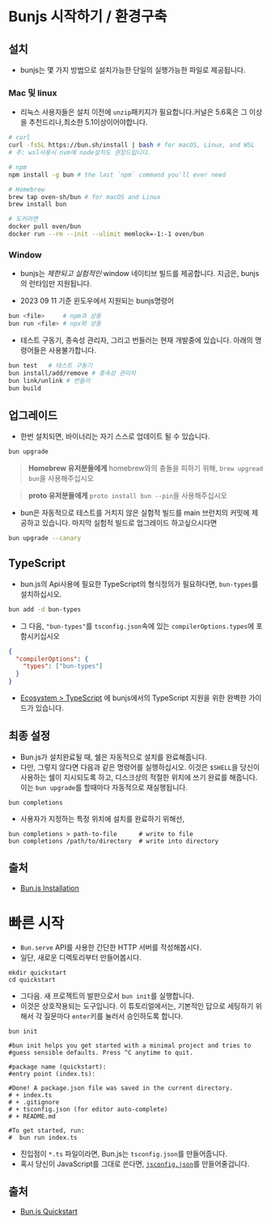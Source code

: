 # Bunjs 시작하기 / 환경구축

## 설치
- bunjs는 몇 가지 방법으로 설치가능한 단일의 실행가능한 파일로 제공됩니다.

### Mac 및 linux
- 리눅스 사용자들은 설치 이전에 `unzip`패키지가 필요합니다.커널은 5.6혹은 그 이상을 추천드리나,최소한 5.1이상이어야합니다.
```bash
# curl
curl -fsSL https://bun.sh/install | bash # for macOS, Linux, and WSL
# 주: wsl사용시 nvm에 node설치도 권장드립니다.

# npm
npm install -g bun # the last `npm` command you'll ever need

# Homebrew
brew tap oven-sh/bun # for macOS and Linux
brew install bun

# 도커라면 
docker pull oven/bun
docker run --rm --init --ulimit memlock=-1:-1 oven/bun
```

### Window 
- bunjs는 _제한되고 실험적인_ window 네이티브 빌드를 제공합니다. 지금은, bunjs의 런타임만 지원됩니다.

- 2023 09 11 기준 윈도우에서 지원되는 bunjs명령어
```bash
bun <file>     # npm과 상동
bun run <file> # npx와 상동
```

- 테스트 구동기, 종속성 관리자, 그리고 번들러는 현재 개발중에 있습니다. 아래의 명령어들은 사용불가합니다.
```bash
bun test   # 테스트 구동기
bun install/add/remove # 종속성 관리자
bun link/unlink # 번들러
bun build
```

## 업그레이드 
- 한번 설치되면, 바이너리는 자기 스스로 업데이트 될 수 있습니다.
```bash
bun upgrade
```
> **Homebrew 유저분들에게** homebrew와의 충돌을 피하기 위해, `brew upgread bun`을 사용해주십시오

> **proto 유저분들에게** `proto install bun --pin`을 사용해주십시오

- bun은 자동적으로 테스트를 거치지 않은 실험적 빌드를 main 브런치의 커밋에 제공하고 있습니다. 마지막 실험적 빌드로 업그레이드 하고싶으시다면
```bash
bun upgrade --canary
```

## TypeScript
- bun.js의 Api사용에 필요한 TypeScript의 형식정의가 필요하다면, `bun-types`를 설치하십시오.
```bash
bun add -d bun-types 
```
- 그 다음, `"bun-types"`를 `tsconfig.json`속에 있는 `compilerOptions.types`에 포함시키십시오

```json
{
  "compilerOptions": {
    "types": ["bun-types"]
  }
}
```
- [Ecosystem > TypeScript](https://bun.sh/docs/runtime/typescript) 에 bunjs에서의 TypeScript 지원을 위한 완벽한 가이드가 있습니다.

## 최종 설정
- Bun.js가 설치완료될 때, 쉘은 자동적으로 설치를 완료해줍니다.
- 다만, 그렇지 않다면 다음과 같은 명령어를 실행하십시오. 이것은 `$SHELL`을 당신이 사용하는 쉘이 지시되도록 하고, 디스크상의 적절한 위치에 쓰기 완료를 해줍니다.이는 `bun upgrade`를 할때마다 자동적으로 재실행됩니다.
```shell
bun completions
```
- 사용자가 지정하는 특정 위치에 설치를 완료하기 위해선,
```shell
bun completions > path-to-file      # write to file
bun completions /path/to/directory  # write into directory
```
## 출처 
- [Bun.js Installation](https://bun.sh/docs/installation)

# 빠른 시작

- `Bun.serve` API를 사용한 간단한 HTTP 서버를 작성해봅시다.
- 일단, 새로운 디렉토리부터 만들어봅시다.
```shell
mkdir quickstart
cd quickstart 
```
- 그다음. 새 프로젝트의 발판으로서 `bun init`를 실행합니다.
- 이것은 상호작용되는 도구입니다. 이 튜토리얼에서는, 기본적인 답으로 세팅하기 위해서 각 질문마다 `enter`키를 눌러서 승인하도록 합니다.
```shell
bun init

#bun init helps you get started with a minimal project and tries to
#guess sensible defaults. Press ^C anytime to quit.

#package name (quickstart):
#entry point (index.ts):

#Done! A package.json file was saved in the current directory.
# + index.ts
# + .gitignore
# + tsconfig.json (for editor auto-complete)
# + README.md

#To get started, run:
#  bun run index.ts
```
- 진입점이 `*.ts` 파일이라면, Bun.js는 `tsconfig.json`를 만들어줍니다.
- 혹시 당신이 JavaScript를 그대로 쓴다면, [`jsconfig.json`](https://code.visualstudio.com/docs/languages/jsconfig)를 만들어줄겁니다.

## 출처 
- [Bun.js Quickstart](https://bun.sh/docs/quickstart)
